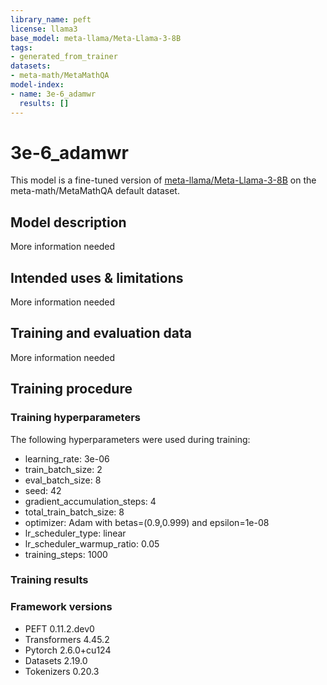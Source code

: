```yaml
---
library_name: peft
license: llama3
base_model: meta-llama/Meta-Llama-3-8B
tags:
- generated_from_trainer
datasets:
- meta-math/MetaMathQA
model-index:
- name: 3e-6_adamwr
  results: []
---
```


<!-- This model card has been generated automatically according to the information the Trainer had access to. You
should probably proofread and complete it, then remove this comment. -->

# 3e-6_adamwr

This model is a fine-tuned version of [meta-llama/Meta-Llama-3-8B](https://huggingface.co/meta-llama/Meta-Llama-3-8B) on the meta-math/MetaMathQA default dataset.

## Model description

More information needed

## Intended uses & limitations

More information needed

## Training and evaluation data

More information needed

## Training procedure

### Training hyperparameters

The following hyperparameters were used during training:
- learning_rate: 3e-06
- train_batch_size: 2
- eval_batch_size: 8
- seed: 42
- gradient_accumulation_steps: 4
- total_train_batch_size: 8
- optimizer: Adam with betas=(0.9,0.999) and epsilon=1e-08
- lr_scheduler_type: linear
- lr_scheduler_warmup_ratio: 0.05
- training_steps: 1000

### Training results



### Framework versions

- PEFT 0.11.2.dev0
- Transformers 4.45.2
- Pytorch 2.6.0+cu124
- Datasets 2.19.0
- Tokenizers 0.20.3